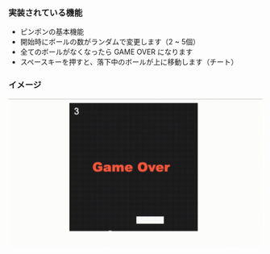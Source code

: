 ### 実装されている機能
- ピンポンの基本機能
- 開始時にボールの数がランダムで変更します（2 ~ 5個）
- 全てのボールがなくなったら GAME OVER になります
- スペースキーを押すと、落下中のボールが上に移動します（チート）


### イメージ
<img src="pingpong.gif">
